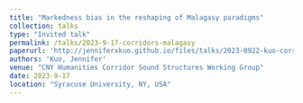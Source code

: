 ```yaml
---
title: "Markedness bias in the reshaping of Malagasy paradigms"
collection: talks
type: "Invited talk"
permalink: /talks/2023-9-17-corridors-malagasy
paperurl: 'http://jenniferxkuo.github.io/files/talks/2023-0922-kuo-corridors.pdf'
authors: 'Kuo, Jennifer'
venue: "CNY Humanities Corridor Sound Structures Working Group"
date: 2023-9-17
location: "Syracuse University, NY, USA"
---
```


